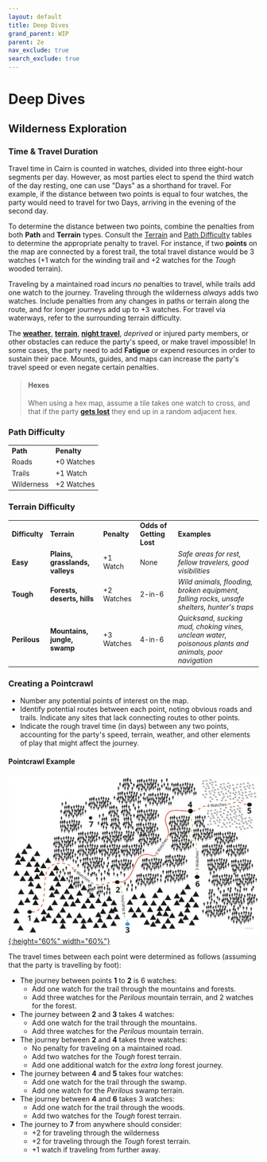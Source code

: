 ```yaml
---
layout: default
title: Deep Dives
grand_parent: WIP
parent: 2e
nav_exclude: true
search_exclude: true
---
```


# Deep Dives

## Wilderness Exploration

### Time & Travel Duration

Travel time in Cairn is counted in watches, divided into three eight-hour segments per day. However, as most parties elect to spend the third watch of the day resting, one can use "Days" as a shorthand for travel. For example, if the distance between two points is equal to four watches, the party would need to travel for two Days, arriving in the evening of the second day. 

To determine the distance between two points, combine the penalties from both **Path** and **Terrain** types. Consult the [Terrain](#terrain-difficulty) and [Path Difficulty](#path-difficulty) tables to determine the appropriate penalty to travel. For instance, if two **points** on the map are connected by a forest trail, the total travel distance would be 3 watches (+1 watch for the winding trail and +2 watches for the _Tough_ wooded terrain). 

Traveling by a maintained road incurs _no_ penalties to travel, while trails add one watch to the journey. Traveling through the wilderness _always_ adds two watches. Include penalties from any changes in paths or terrain along the route, and for longer journeys add up to +3 watches. For travel via waterways, refer to the surrounding terrain difficulty. 

The [**weather**](#weather-difficulty), [**terrain**](#terrain-difficulty), [**night travel**](#night), _deprived_ or injured party members, or other obstacles can reduce the party's speed, or make travel impossible! In some cases, the party need to add **Fatigue** or expend resources in order to sustain their pace. Mounts, guides, and maps can increase the party's travel speed or even negate certain penalties.  

> #### Hexes
> When using a hex map, assume a tile takes one watch to cross, and that if the party [**gets lost**](#getting-lost) they end up in a random adjacent hex.

### Path Difficulty

|            |             |
| ---------- | ----------- |
| **Path**   | **Penalty** |
| Roads      | +0 Watches  |
| Trails     | +1 Watch    |
| Wilderness | +2 Watches  |

### Terrain Difficulty

|                |                                 |             |                          |                                                                                                       |
| -------------- | ------------------------------- | ----------- | ------------------------ | ----------------------------------------------------------------------------------------------------- |
| **Difficulty** | **Terrain**                     | **Penalty** | **Odds of Getting Lost** | **Examples**                                                                                          |
| **Easy**       | **Plains, grasslands, valleys** | +1 Watch    | None                     | _Safe areas for rest, fellow travelers, good visibilities_                                            |
| **Tough**      | **Forests, deserts, hills**     | +2 Watches  | 2-in-6                   | _Wild animals, flooding, broken equipment, falling rocks, unsafe shelters, hunter's traps_            |
| **Perilous**   | **Mountains, jungle, swamp**    | +3 Watches  | 4-in-6                   | _Quicksand, sucking mud, choking vines, unclean water, poisonous plants and animals, poor navigation_ |


### Creating a Pointcrawl

- Number any potential points of interest on the map.
- Identify potential routes between each point, noting obvious roads and trails. Indicate any sites that lack connecting routes to other points. 
- Indicate the rough travel time (in days) between any two points, accounting for the party's speed, terrain, weather, and other elements of play that might affect the journey. 

#### Pointcrawl Example

[![Alt text](/img/2e/pointcrawl_example.jpg "Click to embiggen"){:height="60%" width="60%"}](/img/2e/pointcrawl_example.jpg)

The travel times between each point were determined as follows (assuming that the party is travelling by foot):
- The journey between points **1** to **2** is 6 watches:  
  - Add one watch for the trail through the mountains and forests.
  - Add three watches for the _Perilous_ mountain terrain, and 2 watches for the forest.
- The journey between **2** and **3** takes 4 watches:
  - Add one watch for the trail through the mountains.
  - Add three watches for the _Perilous_ mountain terrain.
- The journey between **2** and **4** takes three watches:
  - No penalty for traveling on a maintained road.
  - Add two watches for the _Tough_ forest terrain.
  - Add one additional watch for the _extra long_ forest journey.
- The journey between **4** and **5** takes four watches: 
  - Add one watch for the trail through the swamp.
  - Add one watch for the _Perilous_ swamp terrain.
- The journey between **4** and **6** takes 3 watches:
  - Add one watch for the trail through the woods.
  - Add two watches for the _Tough_ forest terrain.
- The journey to **7** from anywhere should consider:
  -  +2 for traveling through the wilderness
  -  +2 for traveling through the _Tough_ forest terrain.
  -  +1 watch if traveling from further away.
